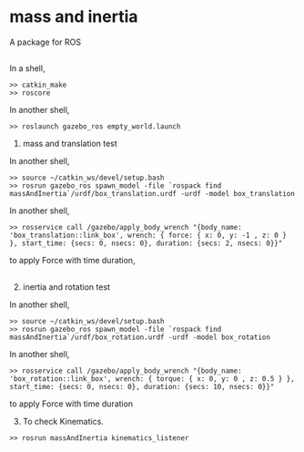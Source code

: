 # mass and inertia
A package for ROS  

##
In a shell,
```
>> catkin_make
>> roscore
```
In another shell,
```
>> roslaunch gazebo_ros empty_world.launch
```
1. mass and translation test

In another shell,
```
>> source ~/catkin_ws/devel/setup.bash
>> rosrun gazebo_ros spawn_model -file `rospack find massAndInertia`/urdf/box_translation.urdf -urdf -model box_translation

```
In another shell,
```
>> rosservice call /gazebo/apply_body_wrench "{body_name: 'box_translation::link_box', wrench: { force: { x: 0, y: -1 , z: 0 } }, start_time: {secs: 0, nsecs: 0}, duration: {secs: 2, nsecs: 0}}"
```
to apply Force with time duration,  

##
2. inertia and rotation test

In another shell,
```
>> source ~/catkin_ws/devel/setup.bash
>> rosrun gazebo_ros spawn_model -file `rospack find massAndInertia`/urdf/box_rotation.urdf -urdf -model box_rotation

```
In another shell,
```
>> rosservice call /gazebo/apply_body_wrench "{body_name: 'box_rotation::link_box', wrench: { torque: { x: 0, y: 0 , z: 0.5 } }, start_time: {secs: 0, nsecs: 0}, duration: {secs: 10, nsecs: 0}}"

```
to apply Force with time duration


3. To check Kinematics.
```
>> rosrun massAndInertia kinematics_listener

```
